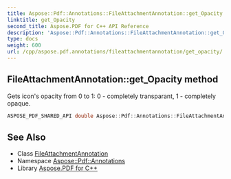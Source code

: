 ```yaml
---
title: Aspose::Pdf::Annotations::FileAttachmentAnnotation::get_Opacity method
linktitle: get_Opacity
second_title: Aspose.PDF for C++ API Reference
description: 'Aspose::Pdf::Annotations::FileAttachmentAnnotation::get_Opacity method. Gets icon''s opacity from 0 to 1: 0 - completely transparant, 1 - completely opaque in C++.'
type: docs
weight: 600
url: /cpp/aspose.pdf.annotations/fileattachmentannotation/get_opacity/
---
```

## FileAttachmentAnnotation::get_Opacity method


Gets icon's opacity from 0 to 1: 0 - completely transparant, 1 - completely opaque.

```cpp
ASPOSE_PDF_SHARED_API double Aspose::Pdf::Annotations::FileAttachmentAnnotation::get_Opacity()
```

## See Also

* Class [FileAttachmentAnnotation](../)
* Namespace [Aspose::Pdf::Annotations](../../)
* Library [Aspose.PDF for C++](../../../)
